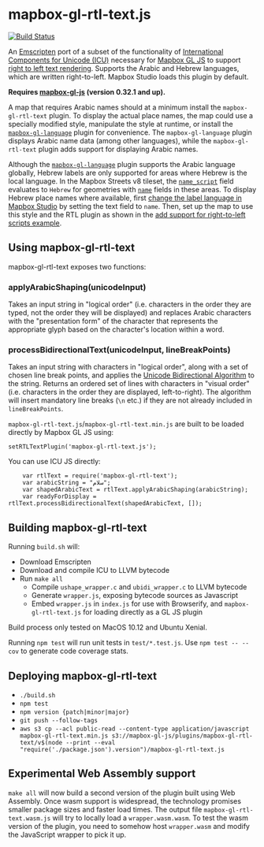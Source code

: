# mapbox-gl-rtl-text.js

[![Build Status](https://circleci.com/gh/mapbox/mapbox-gl-rtl-text.svg?style=shield)](https://circleci.com/gh/mapbox/mapbox-gl-rtl-text)

An [Emscripten](https://github.com/kripken/emscripten) port of a subset of the functionality of [International Components for Unicode (ICU)](http://site.icu-project.org/) necessary for [Mapbox GL JS](https://github.com/mapbox/mapbox-gl-js) to support [right to left text rendering](https://github.com/mapbox/mapbox-gl/issues/4). Supports the Arabic and Hebrew languages, which are written right-to-left. Mapbox Studio loads this plugin by default.

**Requires [mapbox-gl-js](https://github.com/mapbox/mapbox-gl-js) (version 0.32.1 and up).**

A map that requires Arabic names should at a minimum install the `mapbox-gl-rtl-text` plugin. To display the actual place names, the map could use a specially modified style, manipulate the style at runtime, or install the [`mapbox-gl-language`](https://github.com/mapbox/mapbox-gl-language/) plugin for convenience. The `mapbox-gl-language` plugin displays Arabic name data (among other languages), while the `mapbox-gl-rtl-text` plugin adds support for displaying Arabic names.

Although the [`mapbox-gl-language`](https://github.com/mapbox/mapbox-gl-language/#languages) plugin supports the Arabic language globally, Hebrew labels are only supported for areas where Hebrew is the local language. In the Mapbox Streets v8 tileset, the [`name_script`](https://docs.mapbox.com/vector-tiles/reference/mapbox-streets-v8/#name_script-text) field evaluates to `Hebrew` for geometries with [`name`](https://docs.mapbox.com/vector-tiles/reference/mapbox-streets-v8/#name-text--name_lang-code-text) fields in these areas. To display Hebrew place names where available, first [change the label language in Mapbox Studio](https://docs.mapbox.com/help/troubleshooting/change-language/#change-label-language-in-mapbox-studio) by setting the text field to `name`. Then, set up the map to use this style and the RTL plugin as shown in the [add support for right-to-left scripts example](https://docs.mapbox.com/mapbox-gl-js/example/mapbox-gl-rtl-text/).

## Using mapbox-gl-rtl-text

mapbox-gl-rtl-text exposes two functions:

### applyArabicShaping(unicodeInput)
Takes an input string in "logical order" (i.e. characters in the order they are typed, not the order they will be displayed) and replaces Arabic characters with the "presentation form" of the character that represents the appropriate glyph based on the character's location within a word.

### processBidirectionalText(unicodeInput, lineBreakPoints)
Takes an input string with characters in "logical order", along with a set of chosen line break points, and applies the [Unicode Bidirectional Algorithm](http://unicode.org/reports/tr9/) to the string. Returns an ordered set of lines with characters in "visual order" (i.e. characters in the order they are displayed, left-to-right). The algorithm will insert mandatory line breaks (`\n` etc.) if they are not already included in `lineBreakPoints`.

`mapbox-gl-rtl-text.js`/`mapbox-gl-rtl-text.min.js` are built to be loaded directly by Mapbox GL JS using:

    setRTLTextPlugin('mapbox-gl-rtl-text.js');

 You can use ICU JS directly:
```
    var rtlText = require('mapbox-gl-rtl-text');
    var arabicString = "سلام";
    var shapedArabicText = rtlText.applyArabicShaping(arabicString);
    var readyForDisplay = rtlText.processBidirectionalText(shapedArabicText, []);
```
## Building mapbox-gl-rtl-text

Running `build.sh` will:

 - Download Emscripten
 - Download and compile ICU to LLVM bytecode
 - Run `make all`
	- Compile `ushape_wrapper.c` and `ubidi_wrapper.c` to LLVM bytecode
	- Generate `wrapper.js`, exposing bytecode sources as Javascript
	- Embed `wrapper.js` in `index.js` for use with Browserify, and `mapbox-gl-rtl-text.js` for loading directly as a GL JS plugin

Build process only tested on MacOS 10.12 and Ubuntu Xenial.

Running `npm test` will run unit tests in `test/*.test.js`. Use `npm test -- --cov` to generate code coverage stats.

## Deploying mapbox-gl-rtl-text

 - `./build.sh`
 - `npm test`
 - `npm version {patch|minor|major}`
 - `git push --follow-tags`
 - `aws s3 cp --acl public-read --content-type application/javascript mapbox-gl-rtl-text.min.js s3://mapbox-gl-js/plugins/mapbox-gl-rtl-text/v$(node --print --eval "require('./package.json').version")/mapbox-gl-rtl-text.js`

## Experimental Web Assembly support
`make all` will now build a second version of the plugin built using Web Assembly. Once wasm support is widespread, the technology promises smaller package sizes and faster load times. The output file `mapbox-gl-rtl-text.wasm.js` will try to locally load a `wrapper.wasm.wasm`. To test the wasm version of the plugin, you need to somehow host `wrapper.wasm` and modify the JavaScript wrapper to pick it up.
